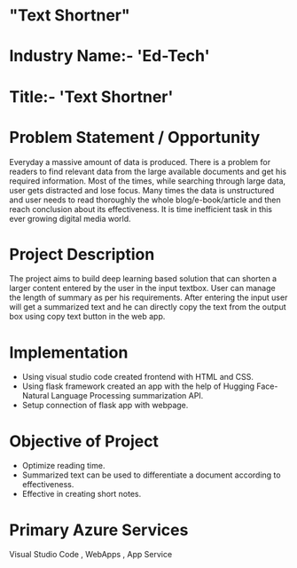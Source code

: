 # "Text Shortner"

# Industry Name:- 'Ed-Tech'

# Title:- 'Text Shortner'

# Problem Statement / Opportunity
Everyday a massive amount of data is  produced. There is a problem for readers to find relevant data from the large available documents and get his required information. Most of the times, while searching through large data, user gets distracted and lose focus. Many times the data is unstructured and user needs to read thoroughly the whole blog/e-book/article and then reach conclusion about its effectiveness. It is time inefficient task in this ever growing digital media world.

# Project Description
The project aims to build deep learning based solution that can shorten a larger content entered by the user in the input textbox. User can manage the length of summary as per his requirements. After entering the input user will get a summarized text and he can directly copy the text from the output box using copy text button in the web app.

# Implementation
- Using visual studio code created frontend with HTML and CSS.
- Using flask framework created an app with the help of Hugging 
  Face-Natural Language Processing summarization API.
- Setup connection of flask app with webpage.

# Objective of Project
- Optimize reading time.
- Summarized text can be used to differentiate a document according to effectiveness.
- Effective in creating short notes.

# Primary Azure Services
  Visual Studio Code  ,  WebApps  ,  App Service
